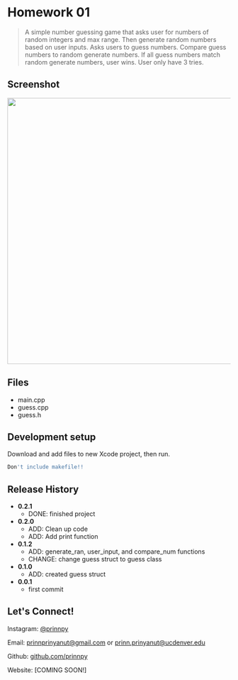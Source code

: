 
# Homework 01
> A simple number guessing game that asks user for numbers of random integers
and max range. Then generate random numbers based on user inputs. Asks users
to guess numbers. Compare guess numbers to random generate numbers.
If all guess numbers match random generate numbers, user wins. User only have 3 tries.

## Screenshot

<img src="https://github.com/prinnpy/data_structure/blob/HW01/DataHW01.png" width="600">

## Files

- main.cpp 
- guess.cpp 
- guess.h

## Development setup

Download and add files to new Xcode project, then run.

```sh
Don't include makefile!!
```

## Release History

* **0.2.1**
    * DONE: finished project
* **0.2.0**
    * ADD: Clean up code
    * ADD: Add print function
* **0.1.2**
    * ADD: generate_ran, user_input, and compare_num functions
    * CHANGE: change guess struct to guess class
* **0.1.0**
    * ADD: created guess struct
* **0.0.1**
    * first commit

## Let's Connect!

Instagram: [@prinnpy](https://www.instagram.com/prinnpy)

Email: prinnprinyanut@gmail.com or prinn.prinyanut@ucdenver.edu

Github: [github.com/prinnpy](https://github.com/prinnpy)

Website: [COMING SOON!]
